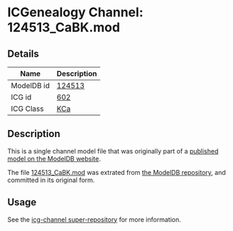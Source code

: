 # ICGenealogy Channel: 124513\_CaBK.mod

## Details

Name | Description
---- | -----------
ModelDB id | [124513](http://senselab.med.yale.edu/ModelDB/ShowModel.cshtml?model=124513)
ICG id | [602](http://icg.neurotheory.ox.ac.uk/channels/5/602)
ICG Class | [KCa](http://icg.neurotheory.ox.ac.uk/channels/5)

## Description

This is a single channel model file that was originally part of a [published model on the ModelDB website](http://senselab.med.yale.edu/mModelDB/ShowModel.cshtml?model=124513).

The file [124513\_CaBK.mod](124513_CaBK.mod) was extrated from [the ModelDB repository](http://senselab.med.yale.edu/ModelDB/ShowModel.cshtml?model=124513), and committed in its original form.

## Usage

See the [icg-channel super-repository](https://github.com/icgenealogy/icg-channels) for more information.